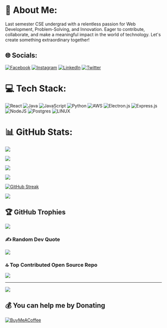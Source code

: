 # 💫 About Me:

Last semester CSE undergrad with a relentless passion for Web Development, Problem-Solving, and Innovation. Eager to contribute, collaborate, and make a meaningful impact in the world of technology. Let's create something extraordinary together!

## 🌐 Socials:

[![Facebook](https://img.shields.io/badge/Facebook-%231877F2.svg?logo=Facebook&logoColor=white)](https://facebook.com/ShafayetAhmadK) [![Instagram](https://img.shields.io/badge/Instagram-%23E4405F.svg?logo=Instagram&logoColor=white)](https://instagram.com/ShafayetAhmadK) [![LinkedIn](https://img.shields.io/badge/LinkedIn-%230077B5.svg?logo=linkedin&logoColor=white)](https://linkedin.com/in/ShafayetAhmad) [![Twitter](https://img.shields.io/badge/Twitter-%231DA1F2.svg?logo=Twitter&logoColor=white)](https://twitter.com/ShafayetAhmadK)

# 💻 Tech Stack:

![React](https://img.shields.io/badge/react-%2320232a.svg?style=for-the-badge&logo=react&logoColor=%2361DAFB) ![Java](https://img.shields.io/badge/java-%23ED8B00.svg?style=for-the-badge&logo=java&logoColor=white) ![JavaScript](https://img.shields.io/badge/javascript-%23323330.svg?style=for-the-badge&logo=javascript&logoColor=%23F7DF1E) ![Python](https://img.shields.io/badge/python-3670A0?style=for-the-badge&logo=python&logoColor=ffdd54) ![AWS](https://img.shields.io/badge/AWS-%23FF9900.svg?style=for-the-badge&logo=amazon-aws&logoColor=white) ![Electron.js](https://img.shields.io/badge/Electron-191970?style=for-the-badge&logo=Electron&logoColor=white) ![Express.js](https://img.shields.io/badge/express.js-%23404d59.svg?style=for-the-badge&logo=express&logoColor=%2361DAFB) ![NodeJS](https://img.shields.io/badge/node.js-6DA55F?style=for-the-badge&logo=node.js&logoColor=white) ![Postgres](https://img.shields.io/badge/postgres-%23316192.svg?style=for-the-badge&logo=postgresql&logoColor=white) ![LINUX](https://img.shields.io/badge/Linux-FCC624?style=for-the-badge&logo=linux&logoColor=black)

# 📊 GitHub Stats:

![](http://github-profile-summary-cards.vercel.app/api/cards/stats?username=ShafayetAhmad&theme=vision_friendly_dark)

![](http://github-profile-summary-cards.vercel.app/api/cards/productive-time?username=ShafayetAhmad&theme=vision_friendly_dark&utcOffset=8)

![](http://github-profile-summary-cards.vercel.app/api/cards/repos-per-language?username=ShafayetAhmad&theme=vision_friendly_dark) <br/>

![](http://github-profile-summary-cards.vercel.app/api/cards/most-commit-language?username=ShafayetAhmad&theme=vision_friendly_dark) <br/>

[![GitHub Streak](https://github-readme-streak-stats.herokuapp.com?user=ShafayetAhmad&theme=highcontrast&border_radius=10)](https://git.io/streak-stats)

![](http://github-profile-summary-cards.vercel.app/api/cards/profile-details?username=ShafayetAhmad&theme=vision_friendly_dark)

## 🏆 GitHub Trophies

![](https://github-profile-trophy.vercel.app/?username=ShafayetAhmad&theme=radical&no-frame=false&no-bg=true&margin-w=4)

### ✍️ Random Dev Quote

![](https://quotes-github-readme.vercel.app/api?type=horizontal&theme=radical)

### 🔝 Top Contributed Open Source Repo

![](https://github-contributor-stats.vercel.app/api?username=ShafayetAhmad&limit=5&theme=dark&combine_all_yearly_contributions=true)

---

[![](https://visitcount.itsvg.in/api?id=ShafayetAhmad&icon=4&color=4)](https://visitcount.itsvg.in)

## 💰 You can help me by Donating

[![BuyMeACoffee](https://img.shields.io/badge/Buy%20Me%20a%20Coffee-ffdd00?style=for-the-badge&logo=buy-me-a-coffee&logoColor=black)](https://buymeacoffee.com/ShafayetAhmad)
